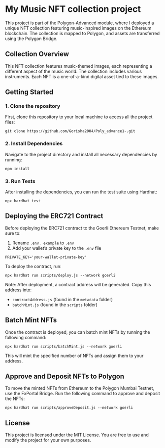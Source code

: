 # My Music NFT collection project
This project is part of the Polygon-Advanced module, where I deployed a unique NFT collection featuring music-inspired images on the Ethereum blockchain. The collection is mapped to Polygon, and assets are transferred using the Polygon Bridge.
## Collection Overview
This NFT collection features music-themed images, each representing a different aspect of the music world. The collection includes various instruments. Each NFT is a one-of-a-kind digital asset tied to these images.

## Getting Started
### 1. Clone the repository
First, clone this repository to your local machine to access all the project files:
```
git clone https://github.com/Gorisha2004/Poly_advance1-.git
```
### 2. Install Dependencies
Navigate to the project directory and install all necessary dependencies by running:
```
npm install
```
### 3. Run Tests
After installing the dependencies, you can run the test suite using Hardhat:
```
npx hardhat test
```
## Deploying the ERC721 Contract
Before deploying the ERC721 contract to the Goerli Ethereum Testnet, make sure to:<br />
1. Rename `.env. example` to `.env`<br />
2. Add your wallet’s private key to the `.env` file<br />
```
PRIVATE_KEY='your-wallet-private-key'
```
To deploy the contract, run:
```
npx hardhat run scripts/deploy.js --network goerli

```
Note: After deployment, a contract address will be generated. Copy this address into:

* `contractAddress.js` (found in the `metadata` folder)
* `batchMint.js` (found in the `scripts` folder)
## Batch Mint NFTs
Once the contract is deployed, you can batch mint NFTs by running the following command:
```
npx hardhat run scripts/batchMint.js --network goerli
```
This will mint the specified number of NFTs and assign them to your address.
## Approve and Deposit NFTs to Polygon
To move the minted NFTs from Ethereum to the Polygon Mumbai Testnet, use the FxPortal Bridge. Run the following command to approve and deposit the NFTs:
```
npx hardhat run scripts/approveDeposit.js --network goerli
```
## License
This project is licensed under the MIT License. You are free to use and modify the project for your own purposes.




































